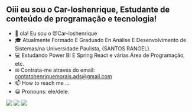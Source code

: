 ##  Oiii eu sou o Car-loshenrique, Estudante de conteúdo de programação e tecnologia! 
- 👋 ola! Eu sou o @Car-loshenrique
- 🎓 Atualmente Formado E Graduado En Análise E Desenvolvimento de Sistemas/na Universidade Paulista, (SANTOS RANGEL).
- 💻 Estudando Power BI E Spring React e várias Área de Programação, etc.
- ✉ Contrata-me através do email: contatohenriquemorais.ads@gmail.com
- 📫 How to reach me ...
- 😀 Pronouns: ele/dele.
<div>

<a href="https://CARLOS HENRIQUE MORAIS#6047 " target="_blank"> <img src="https://img.shields.io/badge/Discord-7289DA?style=for-the-badge&logo= discord&logoColor=white" target="_blank"></a>
  <a href = "mailto:henriquemorais.ads@gmail.com"><img src="https://img.shields.io/badge/-Gmail-%23333?style=for-the-badge&logo=gmail&logoColor=white" destino ="_blank"></a>
  <a href="https://www.linkedin.com/in/http://www.linkedin.com/in/carlos-henrique-morais-bezerra-349273200" target="_blank"><img src="https://img.shields.io/badge/-LinkedIn-% 230077B5?style=for-the-badge&logo=linkedin&logoColor=white" target="_blank"></a> 

